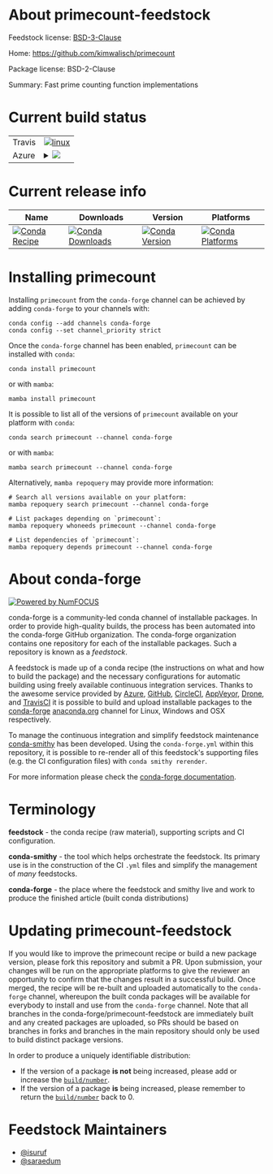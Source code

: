 About primecount-feedstock
==========================

Feedstock license: [BSD-3-Clause](https://github.com/conda-forge/primecount-feedstock/blob/main/LICENSE.txt)

Home: https://github.com/kimwalisch/primecount

Package license: BSD-2-Clause

Summary: Fast prime counting function implementations

Current build status
====================


<table><tr>
    <td>Travis</td>
    <td>
      <a href="https://app.travis-ci.com/conda-forge/primecount-feedstock">
        <img alt="linux" src="https://img.shields.io/travis/com/conda-forge/primecount-feedstock/main.svg?label=Linux">
      </a>
    </td>
  </tr>
    
  <tr>
    <td>Azure</td>
    <td>
      <details>
        <summary>
          <a href="https://dev.azure.com/conda-forge/feedstock-builds/_build/latest?definitionId=14672&branchName=main">
            <img src="https://dev.azure.com/conda-forge/feedstock-builds/_apis/build/status/primecount-feedstock?branchName=main">
          </a>
        </summary>
        <table>
          <thead><tr><th>Variant</th><th>Status</th></tr></thead>
          <tbody><tr>
              <td>linux_64</td>
              <td>
                <a href="https://dev.azure.com/conda-forge/feedstock-builds/_build/latest?definitionId=14672&branchName=main">
                  <img src="https://dev.azure.com/conda-forge/feedstock-builds/_apis/build/status/primecount-feedstock?branchName=main&jobName=linux&configuration=linux%20linux_64_" alt="variant">
                </a>
              </td>
            </tr><tr>
              <td>linux_aarch64</td>
              <td>
                <a href="https://dev.azure.com/conda-forge/feedstock-builds/_build/latest?definitionId=14672&branchName=main">
                  <img src="https://dev.azure.com/conda-forge/feedstock-builds/_apis/build/status/primecount-feedstock?branchName=main&jobName=linux&configuration=linux%20linux_aarch64_" alt="variant">
                </a>
              </td>
            </tr><tr>
              <td>linux_ppc64le</td>
              <td>
                <a href="https://dev.azure.com/conda-forge/feedstock-builds/_build/latest?definitionId=14672&branchName=main">
                  <img src="https://dev.azure.com/conda-forge/feedstock-builds/_apis/build/status/primecount-feedstock?branchName=main&jobName=linux&configuration=linux%20linux_ppc64le_" alt="variant">
                </a>
              </td>
            </tr><tr>
              <td>osx_64</td>
              <td>
                <a href="https://dev.azure.com/conda-forge/feedstock-builds/_build/latest?definitionId=14672&branchName=main">
                  <img src="https://dev.azure.com/conda-forge/feedstock-builds/_apis/build/status/primecount-feedstock?branchName=main&jobName=osx&configuration=osx%20osx_64_" alt="variant">
                </a>
              </td>
            </tr><tr>
              <td>osx_arm64</td>
              <td>
                <a href="https://dev.azure.com/conda-forge/feedstock-builds/_build/latest?definitionId=14672&branchName=main">
                  <img src="https://dev.azure.com/conda-forge/feedstock-builds/_apis/build/status/primecount-feedstock?branchName=main&jobName=osx&configuration=osx%20osx_arm64_" alt="variant">
                </a>
              </td>
            </tr>
          </tbody>
        </table>
      </details>
    </td>
  </tr>
</table>

Current release info
====================

| Name | Downloads | Version | Platforms |
| --- | --- | --- | --- |
| [![Conda Recipe](https://img.shields.io/badge/recipe-primecount-green.svg)](https://anaconda.org/conda-forge/primecount) | [![Conda Downloads](https://img.shields.io/conda/dn/conda-forge/primecount.svg)](https://anaconda.org/conda-forge/primecount) | [![Conda Version](https://img.shields.io/conda/vn/conda-forge/primecount.svg)](https://anaconda.org/conda-forge/primecount) | [![Conda Platforms](https://img.shields.io/conda/pn/conda-forge/primecount.svg)](https://anaconda.org/conda-forge/primecount) |

Installing primecount
=====================

Installing `primecount` from the `conda-forge` channel can be achieved by adding `conda-forge` to your channels with:

```
conda config --add channels conda-forge
conda config --set channel_priority strict
```

Once the `conda-forge` channel has been enabled, `primecount` can be installed with `conda`:

```
conda install primecount
```

or with `mamba`:

```
mamba install primecount
```

It is possible to list all of the versions of `primecount` available on your platform with `conda`:

```
conda search primecount --channel conda-forge
```

or with `mamba`:

```
mamba search primecount --channel conda-forge
```

Alternatively, `mamba repoquery` may provide more information:

```
# Search all versions available on your platform:
mamba repoquery search primecount --channel conda-forge

# List packages depending on `primecount`:
mamba repoquery whoneeds primecount --channel conda-forge

# List dependencies of `primecount`:
mamba repoquery depends primecount --channel conda-forge
```


About conda-forge
=================

[![Powered by
NumFOCUS](https://img.shields.io/badge/powered%20by-NumFOCUS-orange.svg?style=flat&colorA=E1523D&colorB=007D8A)](https://numfocus.org)

conda-forge is a community-led conda channel of installable packages.
In order to provide high-quality builds, the process has been automated into the
conda-forge GitHub organization. The conda-forge organization contains one repository
for each of the installable packages. Such a repository is known as a *feedstock*.

A feedstock is made up of a conda recipe (the instructions on what and how to build
the package) and the necessary configurations for automatic building using freely
available continuous integration services. Thanks to the awesome service provided by
[Azure](https://azure.microsoft.com/en-us/services/devops/), [GitHub](https://github.com/),
[CircleCI](https://circleci.com/), [AppVeyor](https://www.appveyor.com/),
[Drone](https://cloud.drone.io/welcome), and [TravisCI](https://travis-ci.com/)
it is possible to build and upload installable packages to the
[conda-forge](https://anaconda.org/conda-forge) [anaconda.org](https://anaconda.org/)
channel for Linux, Windows and OSX respectively.

To manage the continuous integration and simplify feedstock maintenance
[conda-smithy](https://github.com/conda-forge/conda-smithy) has been developed.
Using the ``conda-forge.yml`` within this repository, it is possible to re-render all of
this feedstock's supporting files (e.g. the CI configuration files) with ``conda smithy rerender``.

For more information please check the [conda-forge documentation](https://conda-forge.org/docs/).

Terminology
===========

**feedstock** - the conda recipe (raw material), supporting scripts and CI configuration.

**conda-smithy** - the tool which helps orchestrate the feedstock.
                   Its primary use is in the construction of the CI ``.yml`` files
                   and simplify the management of *many* feedstocks.

**conda-forge** - the place where the feedstock and smithy live and work to
                  produce the finished article (built conda distributions)


Updating primecount-feedstock
=============================

If you would like to improve the primecount recipe or build a new
package version, please fork this repository and submit a PR. Upon submission,
your changes will be run on the appropriate platforms to give the reviewer an
opportunity to confirm that the changes result in a successful build. Once
merged, the recipe will be re-built and uploaded automatically to the
`conda-forge` channel, whereupon the built conda packages will be available for
everybody to install and use from the `conda-forge` channel.
Note that all branches in the conda-forge/primecount-feedstock are
immediately built and any created packages are uploaded, so PRs should be based
on branches in forks and branches in the main repository should only be used to
build distinct package versions.

In order to produce a uniquely identifiable distribution:
 * If the version of a package **is not** being increased, please add or increase
   the [``build/number``](https://docs.conda.io/projects/conda-build/en/latest/resources/define-metadata.html#build-number-and-string).
 * If the version of a package **is** being increased, please remember to return
   the [``build/number``](https://docs.conda.io/projects/conda-build/en/latest/resources/define-metadata.html#build-number-and-string)
   back to 0.

Feedstock Maintainers
=====================

* [@isuruf](https://github.com/isuruf/)
* [@saraedum](https://github.com/saraedum/)

